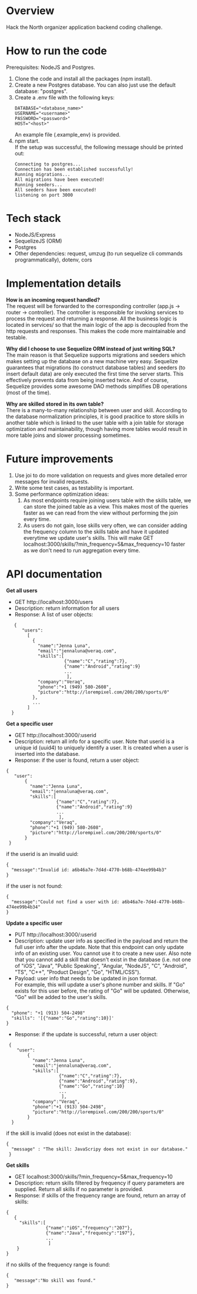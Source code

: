 # Overview
Hack the North organizer application backend coding challenge.

# How to run the code
Prerequisites: NodeJS and Postgres.
1. Clone the code and install all the packages (npm install).
2. Create a new Postgres database. You can also just use the default database: "postgres".
3. Create a .env file with the following keys:
   ```
   DATABASE="<database_name>"
   USERNAME="<username>"
   PASSWORD="<password>"
   HOST="<host>"
   ```
   An example file (.example_env) is provided.
4. npm start.<br> 
   If the setup was successful, the following message should be printed out:
   ```
   Connecting to postgres...
   Connection has been established successfully!
   Running migrations...
   All migrations have been executed!
   Running seeders...
   All seeders have been executed!
   listening on port 3000
   ```

# Tech stack 
* NodeJS/Express
* SequelizeJS (ORM)
* Postgres
* Other dependencies: request, umzug (to run sequelize cli commands programmatically), dotenv, cors

# Implementation details 
<strong> How is an incoming request handled? </strong> <br>
The request will be forwarded to the corresponding controller (app.js -> router -> controller). The controller is responsible for invoking services to process the request and returning a response. All the business logic is located in services/ so that the main logic of the app is decoupled from the http requests and responses. This makes the code more maintainable and testable.

<strong> Why did I choose to use Sequelize ORM instead of just writing SQL? </strong> <br>
The main reason is that Sequelize supports migrations and seeders which makes setting up the database on a new machine very easy.
Sequelize guarantees that migrations (to construct database tables) and seeders (to insert default data) are only executed the first time the server starts.
This effectively prevents data from being inserted twice. And of course, Sequelize provides some awesome DAO methods simplifies DB operations (most of the time).

<strong> Why are skilled stored in its own table? </strong> <br>
There is a many-to-many relationship between user and skill. According to the database normalization principles, 
it is good pracitice to store skills in another table which is linked to the user table with a join table for storage optimization and maintainability, though having more tables would result in more table joins and slower processing sometimes. 

# Future improvements
1. Use joi to do more validation on requests and gives more detailed error messages for invalid requests. 
2. Write some test cases, as testability is important.
3. Some performance optimization ideas: 
   1. As most endpoints require joining users table with the skills table, we can store the joined table as a view. This makes most of the queries faster as we can read from the view without performing the join every time.
   2. As users do not gain, lose skills very often, we can consider adding the frequency column to the skills table and have it updated everytime we update user's skills. This will make GET localhost:3000/skills/?min_frequency=5&max_frequency=10 faster as we don't need to run aggregation every time.

# API documentation
<strong> Get all users </strong> <br>
* GET http://localhost:3000/users <br>
* Description: return information for all users <br>
* Response: A list of user objects: <br> 
```
   {
      "users":
        [
          {
            "name":"Jenna Luna",
            "email":"jennaluna@veraq.com",
            "skills":[
                      {"name":"C","rating":7},
                      {"name":"Android","rating":9}
                      ...
                       ],
            "company":"Veraq",
            "phone":"+1 (949) 580-2608",
            "picture":"http://lorempixel.com/200/200/sports/0"
          },
          ...
        ]
  }
 ```
 
 <strong> Get a specific user </strong> <br>
 * GET http://localhost:3000/:userid <br>
 * Description: return all info for a specific user. Note that userid is a unique id (uuid4) to uniquely identify a user. 
 It is created when a user is inserted into the database. <br>
 * Response: if the user is found, return a user object: <br> 
 ```
 {
    "user":
        {
          "name":"Jenna Luna",
          "email":"jennaluna@veraq.com",
          "skills":[
                    {"name":"C","rating":7},
                    {"name":"Android","rating":9}
                    ...
                     ],
          "company":"Veraq",
          "phone":"+1 (949) 580-2608",
          "picture":"http://lorempixel.com/200/200/sports/0"
        }
  }
 ```
 if the userid is an invalid uuid:
 ```
 {
   "message":"Invalid id: a6b46a7e-7d4d-4770-b68b-474ee99b4b3"
 }
 ```
 
 if the user is not found:
 ```
 {
   "message":"Could not find a user with id: a6b46a7e-7d4d-4770-b68b-474ee99b4b34"
 }
 ```
<strong> Update a specific user </strong> <br>
* PUT http://localhost:3000/:userid <br>
* Description: update user info as specified in the payload and return the full user info after the update. Note that this endpoint can only update info of an existing user. You cannot use it to create a new user. 
Also note that you cannot add a skill that doesn't exist in the database (i.e. not one of "iOS", "Java", "Public Speaking", "Angular, "NodeJS", "C", "Android", "TS", "C++",
"Product Design", "Go", "HTML/CSS"). <br>
* Payload: user info that needs to be updated in json format. <br>
For example, this will update a user's phone number and skills. If "Go" exists for this user before, the rating of "Go" will be updated. 
Otherwise, "Go" will be added to the user's skills.
```
{
  "phone": "+1 (913) 504-2498"
  "skills": '[{"name":"Go","rating":10}]'
}
```
* Response: if the update is successful, return a user object:
```
 {
    "user":
        {
          "name":"Jenna Luna",
          "email":"jennaluna@veraq.com",
          "skills":[
                    {"name":"C","rating":7},
                    {"name":"Android","rating":9},
                    {"name":"Go","rating":10}
                    ...
                     ],
          "company":"Veraq",
          "phone":"+1 (913) 504-2498",
          "picture":"http://lorempixel.com/200/200/sports/0"
        }
  }
 ```
 if the skill is invalid (does not exist in the database):
 ```
 {
   "message" : "The skill: JavaScripy does not exist in our database."
  }
  ```
        
 <strong> Get skills </strong> <br>
 * GET localhost:3000/skills/?min_frequency=5&max_frequency=10
 * Description: return skills filtered by frequency if query parameters are supplied. Return all skills if no parameter is provided.
 * Response: if skills of the frequency range are found, return an array of skills:
 ```
 {
    {
      "skills":[
                {"name":"iOS","frequency":"207"},
                {"name":"Java","frequency":"197"},
                ...
                 ]
     }
 }
 ```
 if no skills of the frequency range is found:
 ```
 {
    "message":"No skill was found."
 }
 ```
 
